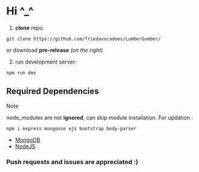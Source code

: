 # Hi ^_^

1. **clone** repo:
  ```
  git clone https://github.com/friedavocadoes/LumberGumber/
  ```
  or
    download **pre-release** *(on the right)*

2. run development server:
  ```
  npm run dev
  ```


## Required Dependencies

>[!NOTE]
> node_modules are not **ignored**, can skip module installation.
> For updation :
```
npm i express mongoose ejs bootstrap body-parser
```

- [MongoDB](https://www.mongodb.com/docs/manual/installation/)
- [NodeJS](https://nodejs.org/en/download)

### Push requests and issues are appreciated :)
